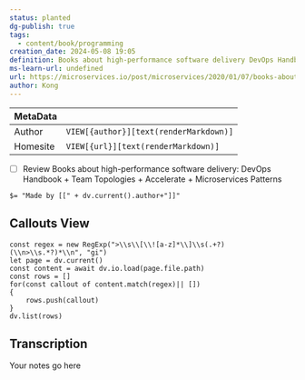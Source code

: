 ```yaml
---
status: planted
dg-publish: true
tags:
  - content/book/programming
creation_date: 2024-05-08 19:05
definition: Books about high-performance software delivery DevOps Handbook + Team Topologies + Accelerate + Microservices Patterns
ms-learn-url: undefined
url: https://microservices.io/post/microservices/2020/01/07/books-about-high-performance-software-delivery.html
author: Kong
---
```



| MetaData   |                                              |
| ---------- | -------------------------------------------- |
| Author   | `VIEW[{author}][text(renderMarkdown)]`          |
| Homesite   | `VIEW[{url}][text(renderMarkdown)]`          |

- [ ] Review Books about high-performance software delivery: DevOps Handbook + Team Topologies + Accelerate + Microservices Patterns


`$= "Made by [[" + dv.current().author+"]]"`

## Callouts View

```dataviewjs
const regex = new RegExp(">\\s\\[\\![a-z]*\\]\\s(.+?)(\\n>\\s.*?)*\\n", "gi")
let page = dv.current()
const content = await dv.io.load(page.file.path)
const rows = []
for(const callout of content.match(regex)|| [])
{
	rows.push(callout)
}
dv.list(rows)
```

## Transcription

Your notes go here
